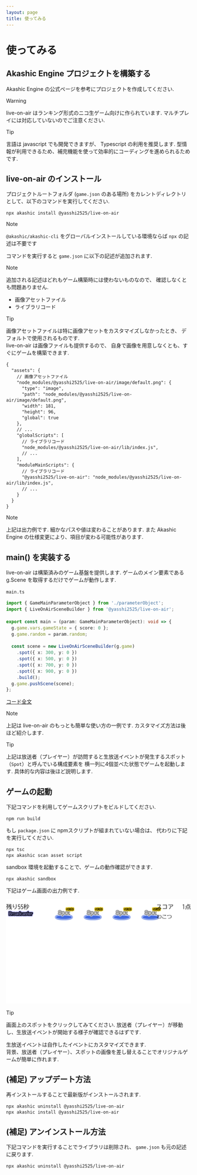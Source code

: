 ```yaml
---
layout: page
title: 使ってみる
---
```


# 使ってみる

## Akashic Engine プロジェクトを構築する

Akashic Engine の公式ページを参考にプロジェクトを作成してください.  

> [!WARNING]
> live-on-air はランキング形式のニコ生ゲーム向けに作られています.
> マルチプレイには対応していないのでご注意ください.

> [!TIP]
> 言語は javascript でも開発できますが、 Typescript の利用を推奨します.
> 型情報が利用できるため、補完機能を使って効率的にコーディングを進められるためです.

## live-on-air のインストール

プロジェクトルートフォルダ (`game.json` のある場所) をカレントディレクトリとして、以下のコマンドを実行してください.

```shell
npx akashic install @yasshi2525/live-on-air
```

> [!NOTE]
> `@akashic/akashic-cli` をグローバルインストールしている環境ならば
> `npx` の記述は不要です

コマンドを実行すると `game.json` に以下の記述が追加されます.  

> [!NOTE]
> 追加される記述はどれもゲーム構築時には使わないものなので、
> 確認しなくとも問題ありません.

* 画像アセットファイル
* ライブラリコード

> [!TIP]
> 画像アセットファイルは特に画像アセットをカスタマイズしなかったとき、
> デフォルトで使用されるものです.  
> live-on-air は画像ファイルも提供するので、
> 自身で画像を用意しなくとも、すぐにゲームを構築できます.

```json5
{
  "assets": {
    // 画像アセットファイル
    "node_modules/@yasshi2525/live-on-air/image/default.png": {
      "type": "image",
      "path": "node_modules/@yasshi2525/live-on-air/image/default.png",
      "width": 181,
      "height": 96,
      "global": true
    },
    // ...
    "globalScripts": [
      // ライブラリコード
      "node_modules/@yasshi2525/live-on-air/lib/index.js",
      // ...
    ],
    "moduleMainScripts": {
      // ライブラリコード
      "@yasshi2525/live-on-air": "node_modules/@yasshi2525/live-on-air/lib/index.js",
      // ...
    }
  }
}
```

> [!NOTE]
> 上記は出力例です. 細かなパスや値は変わることがあります.
> また Akashic Engine の仕様変更により、項目が変わる可能性があります.

## main() を実装する

live-on-air は構築済みのゲーム基盤を提供します.
ゲームのメイン要素である g.Scene を取得するだけでゲームが動作します.

`main.ts`

```typescript
import { GameMainParameterObject } from './parameterObject';
import { LiveOnAirSceneBuilder } from '@yasshi2525/live-on-air';

export const main = (param: GameMainParameterObject): void => {
  g.game.vars.gameState = { score: 0 };
  g.game.random = param.random;
  
  const scene = new LiveOnAirSceneBuilder(g.game)
    .spot({ x: 300, y: 0 })
    .spot({ x: 500, y: 0 })
    .spot({ x: 700, y: 0 })
    .spot({ x: 900, y: 0 })
    .build();
  g.game.pushScene(scene);
};
```

[コード全文](https://github.com/yasshi2525/live-on-air/blob/main/sample/src/getting.started.ts)

> [!NOTE]
> 上記は live-on-air のもっとも簡単な使い方の一例です.
> カスタマイズ方法は後ほど紹介します.

> [!TIP]
> 上記は放送者（プレイヤー）が訪問すると生放送イベントが発生するスポット（`Spot`）と呼んでいる構成要素を
> 横一列に4個並べた状態でゲームを起動します. 具体的な内容は後ほど説明します.

## ゲームの起動

下記コマンドを利用してゲームスクリプトをビルドしてください.

```shell
npm run build
```

もし `package.json` に npmスクリプトが組まれていない場合は、
代わりに下記を実行してください.

```shell
npx tsc
npx akashic scan asset script
```

sandbox 環境を起動することで、ゲームの動作確認ができます.

```shell
npx akashic sandbox
```

下記はゲーム画面の出力例です.

![ゲーム画面](getting.started.1.png)

> [!TIP]
> 画面上のスポットをクリックしてみてください.
> 放送者（プレイヤー）が移動し、生放送イベントが開始する様子が確認できるはずです.  

生放送イベントは自作したイベントにカスタマイズできます.  
背景、放送者（プレイヤー）、スポットの画像を差し替えることでオリジナルゲームが簡単に作れます.

## (補足) アップデート方法

再インストールすることで最新版がインストールされます.

```shell
npx akashic uninstall @yasshi2525/live-on-air
npx akashic install @yasshi2525/live-on-air
```

## (補足) アンインストール方法

下記コマンドを実行することでライブラリは削除され、 `game.json` も元の記述に戻ります.

```shell
npx akashic uninstall @yasshi2525/live-on-air
```
